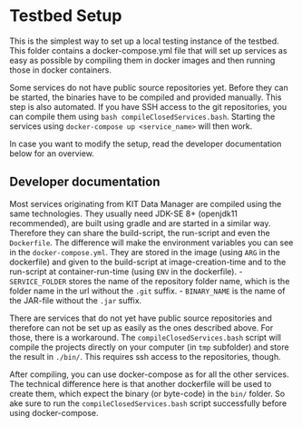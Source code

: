 # Testbed Setup

This is the simplest way to set up a local testing instance of the testbed. This folder contains a docker-compose.yml file that will set up services as easy as possible by compiling them in docker images and then running those in docker containers.

Some services do not have public source repositories yet. Before they can be started, the binaries have to be compiled and provided manually. This step is also automated. If you have SSH access to the git repositories, you can compile them using `bash compileClosedServices.bash`. Starting the services using `docker-compose up <service_name>` will then work.

In case you want to modify the setup, read the developer documentation below for an overview.

## Developer documentation

Most services originating from KIT Data Manager are compiled using the same technologies. They usually need JDK-SE 8+ (openjdk11 recommended), are built using gradle and are started in a similar way. Therefore they can share the build-script, the run-script and even the `Dockerfile`. The difference will make the environment variables you can see in the `docker-compose.yml`. They are stored in the image (using `ARG` in the dockerfile) and given to the build-script at image-creation-time and to the run-script at container-run-time (using `ENV` in the dockerfile).
    - `SERVICE_FOLDER` stores the name of the repository folder name, which is the folder name in the url without the `.git` suffix.
    - `BINARY_NAME` is the name of the JAR-file without the `.jar` suffix.

There are services that do not yet have public source repositories and therefore can not be set up as easily as the ones described above. For those, there is a workaround. The `compileClosedServices.bash` script will compile the projects directly on your computer (in `tmp` subfolder) and store the result in `./bin/`. This requires ssh access to the repositories, though.

After compiling, you can use docker-compose as for all the other services. The technical difference here is that another dockerfile will be used to create them, which expect the binary (or byte-code) in the `bin/` folder. So ake sure to run the `compileClosedServices.bash` script successfully before using docker-compose.
